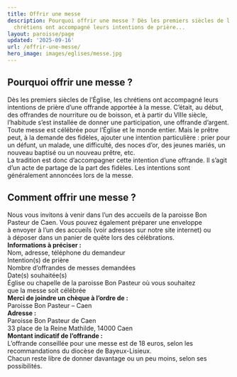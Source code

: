 ```yaml
---
title: Offrir une messe
description: Pourquoi offrir une messe ? Dès les premiers siècles de l’Église, les
  chrétiens ont accompagné leurs intentions de prière...
layout: paroisse/page
updated: '2025-09-16'
url: /offrir-une-messe/
hero_image: images/eglises/messe.jpg
---
```


## Pourquoi offrir une messe ?

Dès les premiers siècles de l’Église, les chrétiens ont accompagné leurs intentions de prière d’une offrande apportée à la messe. C’était, au début, des offrandes de nourriture ou de boisson, et à partir du VIIIe siècle, l’habitude s’est installée de donner une participation, une offrande d’argent.  
Toute messe est célébrée pour l’Église et le monde entier. Mais le prêtre peut, à la demande des fidèles, ajouter une intention particulière : prier pour un défunt, un malade, une difficulté, des noces d’or, des jeunes mariés, un nouveau baptisé ou un nouveau prêtre, etc.  
La tradition est donc d’accompagner cette intention d’une offrande. Il s’agit d’un acte de partage de la part des fidèles. Les intentions sont généralement annoncées lors de la messe.

## Comment offrir une messe ?

Nous vous invitons à venir dans l’un des accueils de la paroisse Bon  
Pasteur de Caen. Vous pouvez également préparer une enveloppe  
à envoyer à l’un des accueils (voir adresses sur notre site internet) ou  
à déposer dans un panier de quête lors des célébrations.  
**Informations à préciser :**  
Nom, adresse, téléphone du demandeur  
Intention(s) de prière  
Nombre d’offrandes de messes demandées  
Date(s) souhaitée(s)  
Église ou chapelle de la paroisse Bon Pasteur où vous souhaitez  
que la messe soit célébrée  
**Merci de joindre un chèque à l’ordre de :**  
Paroisse Bon Pasteur – Caen  
**Adresse :**  
Paroisse Bon Pasteur de Caen  
33 place de la Reine Mathilde, 14000 Caen  
**Montant indicatif de l’offrande :**  
L’offrande conseillée pour une messe est de 18 euros, selon les  
recommandations du diocèse de Bayeux-Lisieux.  
Chacun reste libre de donner davantage ou un peu moins, selon ses  
possibilités.